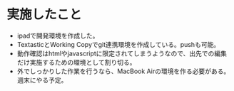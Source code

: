  # 実施したこと
  - ipadで開発環境を作成した。
  - TextasticとWorking Copyでgit連携環境を作成している。pushも可能。
  - 動作確認はhtmlやjavascriptに限定されてしまうようなので、出先での編集だけ実施するための環境として割り切る。
  - 外でしっかりした作業を行うなら、MacBook Airの環境を作る必要がある。週末にやる予定。
  